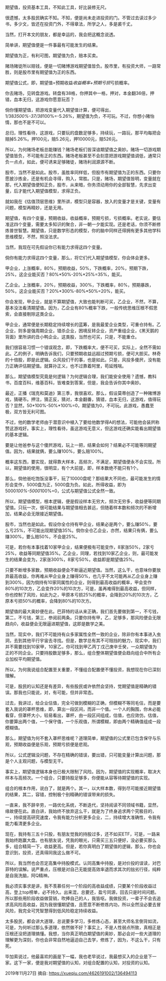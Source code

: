 期望值，投资基本工具，不知此工具，好比装修无尺。

很遗憾，太多股民确实不知。不知，便是尚未走进投资的门。不管过去读过多少书，多少文，皆还在投资门外，不得章法，所学之人，多是裘千丈。

当然，打开本文的朋友，都是幸运的，我会把这概念说透。

简单讲，期望值便是一件事最有可能发生的结果。

期望值为正，有利可图，期望值为负，赔本买卖。

赌场赌徒所以赔钱，便是一切赌博游戏期望值皆负。股市里，有投资大师，一路常胜，则是股市里有期望值为正的东西。

期望值公式，即，期望值=预期收益*收益概率+预期亏损*亏损概率。

你去赌场，见转盘游戏。转盘有38格，你押其中一格，押对，本金翻36倍，押错，血本无归，这游戏你愿意玩否？

倘你懂期望值，把游戏变量代入期望值计算，便可得出，1/38*3500%-37/38*100%=-5.26%，期望值为负，不可玩。不过，你想小赌怡情，那也不是不可以。

总归，理性看待，这游戏，只要玩的盘数足够多，持续玩，一路玩，那平均每把会赔掉5.26%。押100元，赔5.26元，押10000元，赔526元。

所以，为何赌场老板总能赚钱？赌场老板们皆深谙期望值之奥妙。赌场一切游戏期望值皆负，不可能有正的东西。赌场老板甚至不会刻意把游戏期望值调低，通常只负一点点，如此，便可诱来足够赌徒，赌场利润源源不断。

股市，当然不是如此。股市，虽胜率同样低，但股市有期望值为正的东西。只要你愿披沙拣金，还是有机会寻得，购入，常胜。只是，赌场，期望值皆明，变量就在那，代入期望值便知正负，股市，从来暗，你务须动用你的全部智慧，先求出变量，后才能代入期望值模型，求得正负。

就如我在《估值顶层思维》里所讲，模型只是容器，放入的变量才是关键，变量有问题，模型再精妙，还是无用。

期望值，有四个变量，预期收益，收益概率，预期亏损，亏损概率。老实说，要估准这四个变量，需要太多知识的聚合，非一朝一夕能实现。还是老话，你须不断修炼普世智慧。期望值，只是数学形态的模型，你的脑中同样还得拥有更多其他学科思维模型，不然，照没法求。

当然，我现在可先假设你已有能力求得这四个变量。

倘你有能力求得这四个变量，那么，将它们代入期望值模型，你会体会更多。

甲企业，上涨概率，80%，预期收益，50%，下跌概率，20%，预期下跌，25%，这企业能买否？80%*50%-20%*25%=35%，能买。

乙企业。上涨概率，20%，预期收益，300%，下跌概率，80%，预期暴跌，50%，这企业能买否？20%*300%-80%*50%=20%，能买。

你会发现，甲企业，就是不算期望值，大致也能判断可买，乙企业，不然，不算，基本没法看清期望值。因为，乙企业有80%概率下跌，一般传统思维压根不假思索，会直接剔除这类企业。

甲企业，通常便是长期稳定持续增长的蓝筹，是我最爱企业类型，可重仓持有。乙企业，则多是强周期企业，错杀企业，困境反转企业，资产重组企业，《黑天鹅的背面》里所讲的丑小鸭企业。这类股，当然也可买，只是，不能重仓。

我们很容易习惯一个错误观念，即，下跌概率大，便不可买，实际上，全然不需如此。乙的例子，明确告诉我们，只要预期收益远超过预期亏损，便可大胆买。林奇的十倍股，即是此逻辑。众风投们干的事，也是如此。只是，风投多傻屄，没有能力正确评估期望值。就算孙正义，也不过靠着阿里，苟延残喘。

那么，期望值模型究竟是何逻辑？为何逻辑合理，我们能安全使用？遗憾，教科书，百度百科，维基百科，皆难查到答案，但是，我会告诉你其中奥妙。

最近，正播《瑞克和莫迪》第三季，我很喜欢。那么，假设莫蒂创造了一种赌博游戏，猜硬币。押注，猜正反，猜对，本金翻番，猜错，血本无归，这游戏，值得玩否？显然，50*100%-50%*100%=0，期望值为0，不可玩。此游戏，愚蠢至极，双方皆无利可图。

不过，他的数学老师由于潜意识中植入了要给他数学得A的想法，可能他会装屄称赞这游戏好。事实上，理性看待，虽这游戏无意义，但这游戏还确实能看出期望值的基本逻辑。

要是让他爸参与这个傻屄游戏，玩上一把，结果会如何？结果必不可能等同期望值。因为，结果就俩，要么赚100%，要么赔100%。

概率这东西，要实现，就得靠大样本，高频次，不满足，期望值便永不会实现。所以，期望值的使用，很明显，有个大前提，即，样本数绝不能只有1个。

那么，倘他爸吃饱饭没事干，玩了10000盘呢？那结果大不同也，最可能发生的情形会变作，5000盘为正，5000盘为负。如此，所得收益，即为5000*100%-5000*100%=0，公式与期望值公式全然一致。

所以，期望值模型，根本逻辑，便是假设样本无穷大，频次无穷多，收益便等同期望值。只玩一次，很可能结果与期望值相去甚远，但随着样本数和频次的不断增加，结果必会无限接近期望值。

股市，当然也是如此。假设你全仓持有甲企业，结果必是两个，要么赚50%，要么亏25%，不可能出现期望值35%。倘你全仓乙企业，亦然，结果只有俩，要么赚300%，要么赔50%，不会是25%。

可是，若你有本事找着10家甲企业，结果便极有可能变作，8家涨50%，2家亏25%，收益等同期望值35%。乙企业，同理，若找到10家乙企业，则，最可能发生的结果会变为，2家涨300%，8家亏50%，收益即是期望值25%。

只要不断增多家数，预期收益便会不断逼近期望值。当然，这么干，也意味你要放弃最高收益，你再难从甲企业身上赚得50%，也几乎不太可能再从乙企业身上赚到300%，因为倘持有10家同属性的企业，则得到最高收益的概率，甲会变作80%的10次方，乙会变作20%的10次方，可是，虽再难得到最高收益，但同样，你也控制了风险，如此为之，甲原本亏损25%的概率，会降到20%的10次方，乙原本亏损50%的概率，会降到80%的10次方。

期望值的最大奥妙便在此。巴菲特的话从来正确，我们首先要做到第一，不亏钱，第二，不亏钱，第三，参阅前两条。只要你持有甲，乙，足够多，那风险便会无限趋向0，收益便会无限逼进期望值，这即是数学之美。

当然，现实中，我们不可能持有众多家属性全然一致的企业，除非你有本事进入虫洞，去到其他平行宇宙去寻找。但是，数学总有其不可阻挡的魅力，现实中，我们并不需要找到10家甲，10家乙，你可找到甲乙丙丁戊己庚辛壬癸，一众期望值为正的不同企业。只要持股数足够多，那么，组合整体期望值便会趋向组合中所有企业加权平均期望值。

所以，为何我说组合配置至关重要，不懂组合配置便不懂投资，我想现在你已深刻理解。

可是，股民的认知还是有差异，有些股民或许依然会坚持，觉期望值是精确的错误。那我也只能说，对，有可能，但并非常态。

过去，我讲过，给企业估值，完全可做到模糊的正确，但模糊不等同毛估，而是要套入我说的罩杯思维，即，算出一段区间，而非一个值。一个人的胸围，你未必能看穿，但罩杯大小，较易看出，罩杯，由一段区间组成，估值，也应效仿。估值，你要算出两个值，一个保守值，一个乐观值，所谓模糊，即由两个精确值组成一段模糊值。

那么，期望值为何不套入罩杯思维呢？道理简单，期望值的公式里已包含保守与乐观，预期收益便是乐观，预期亏损便是悲观。

所以，公式逻辑没问题，不存在精确的错误，要出错，只可能变量计算出问题，那是个人主观问题，与模型无干。

事实上，期望值逻辑本身也已极大限制了风险。因为，期望值的实现概率，取决大样本与高频次。一个组合，只要持股足够多，你便能从容等待期望值的实现。

组合的根本作用，说白了，就是两个。其一，以大样本数，得到尽可能接近期望值的结果，其二，容错，控制极个别精确的错误带来的损失。

一直来，我不辞辛劳，一路优化系统，不断迭代，坚持阅读不同领域书籍，显然，缘故便在此。直白讲，我始终不放弃这么干，就是为了终身追求两个究极目的，一，持续提高研究速度，令我有能力分析更多企业，二，持续增大准确性，令我有能力看清更多企业。

现在，我持有三五十只股，有朋友觉我的持股过多，还不如买ETF，可是，一路来我始终跑赢大盘。也有朋友说，凭我的眼光，只需买三五只便好，没必要买那么多，组合精简一下，收益更高。但是，若你真明白了期望值的逻辑，那么，你也会意识到，投资，还真得同我这么做不可。

所以，我当然也会否定高集中持股模式。认同高集中持股，是对价投的误读，对巴菲特的误解。说严重点，压根是对自己无能提高效率退而求其次的拙劣行径，纯粹是自我洗脑，阿Q精神。

我必须实事求是讲，我不羡慕任何一个阶段的高收益成绩，只要某个阶段收益过高，登上top榜单，必不持久。出来混，总要还，盈亏同源，回去只是时间问题。所以那些用阶段收益做营销，吹捧自己的人，我皆呕。我做投资，一辈子不会去追求高风险高收益，因为我很懂期望值，且愿意不断修炼内功，所以全然没必要去冒风险，我完全可凭智慧得到低风险稳定持续收益。

太多股民，都会讲大道理，总说要多学习，多修炼心态，甚至大师名言倒背如流，可是，为何听过那么多道理，依然做不好？事实上，不是人性弱点所致，真相正是压根还没把道理搞懂。我想，当你真正明白期望值的奥妙，那必会对一些大道理的理解更为深刻，你也会非常自然地逼迫自己去学，修炼了，因为，不这么干，只有死。

毕加索说过，他最喜欢的画是下一幅，我也老早说过，我最想买入的企业是下一家。这下一家，便是我对期望值的认知，对组合配置的认知，对投资的认知。

2019年11月27日
摘自: https://xueqiu.com/4626191002/136494113